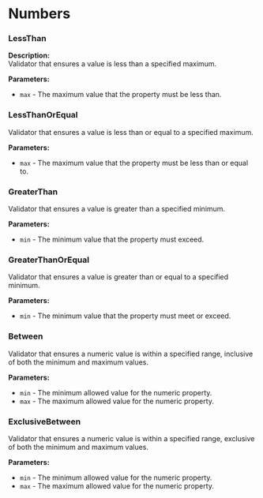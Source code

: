 # Numbers

### LessThan

**Description:**\
Validator that ensures a value is less than a specified maximum.

**Parameters:**

* `max` - The maximum value that the property must be less than.

### LessThanOrEqual

Validator that ensures a value is less than or equal to a specified maximum.

**Parameters:**

* `max` - The maximum value that the property must be less than or equal to.

### GreaterThan

Validator that ensures a value is greater than a specified minimum.

**Parameters:**

* `min` - The minimum value that the property must exceed.

### GreaterThanOrEqual

Validator that ensures a value is greater than or equal to a specified minimum.

**Parameters:**

* `min` - The minimum value that the property must meet or exceed.

### Between

Validator that ensures a numeric value is within a specified range, inclusive of both the minimum and maximum values.

**Parameters:**

* `min` - The minimum allowed value for the numeric property.
* `max` - The maximum allowed value for the numeric property.

### ExclusiveBetween

Validator that ensures a numeric value is within a specified range, exclusive of both the minimum and maximum values.

**Parameters:**

* `min` - The minimum allowed value for the numeric property.
* `max` - The maximum allowed value for the numeric property.









